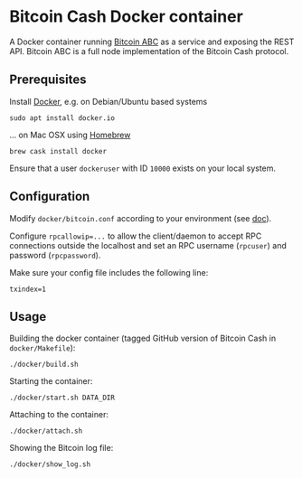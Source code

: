# Bitcoin Cash Docker container

A Docker container running [Bitcoin ABC][bitcoin-abc] as a service and
exposing the REST API. Bitcoin ABC is a full node implementation of the
Bitcoin Cash protocol.

## Prerequisites

Install [Docker][docker], e.g. on Debian/Ubuntu based systems

    sudo apt install docker.io

... on Mac OSX using [Homebrew][homebrew]

    brew cask install docker

Ensure that a user `dockeruser` with ID `10000` exists on your local system.

## Configuration

Modify `docker/bitcoin.conf` according to your environment
(see [doc][bitcoin-conf]).

Configure `rpcallowip=...` to allow the client/daemon to accept
RPC connections outside the localhost and set an RPC username (`rpcuser`)
and password (`rpcpassword`).

Make sure your config file includes the following line:

    txindex=1

## Usage

Building the docker container (tagged GitHub version of Bitcoin Cash in `docker/Makefile`):

    ./docker/build.sh

Starting the container:

    ./docker/start.sh DATA_DIR

Attaching to the container:

    ./docker/attach.sh

Showing the Bitcoin log file:

    ./docker/show_log.sh


[bitcoin-abc]: https://www.bitcoinabc.org
[docker]: https://www.docker.com
[bitcoin-conf]: https://en.bitcoin.it/wiki/Running_Bitcoin#Bitcoin.conf_Configuration_File
[homebrew]: https://brew.sh/
